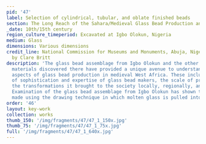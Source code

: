 ```yaml
---
pid: '47'
label: Selection of cylindrical, tubular, and oblate finished beads
section: The Long Reach of the Sahara/Medieval Glass Bead Production and Trade
_date: 10th/15th century
region_culture_timeperiod: Excavated at Igbo Olokun, Nigeria
medium: Glass
dimensions: Various dimensions
credit_line: National Commission for Museums and Monuments, Abuja, Nigeria. Photograph
  by Clare Britt
description: 'The glass bead assemblage from Igbo Olokun and the other glass-related
  materials discovered there have provided a unique avenue to understanding different
  aspects of glass bead production in medieval West Africa. These include the degree
  of sophistication and expertise of glass bead makers, the scale of production, and
  the transformations it brought to the society locally, regionally, and transregionally.
  Examination of the glass bead assemblage from Igbo Olokun has shown that beads were
  made using the drawing technique in which molten glass is pulled into tubes. '
order: '46'
layout: key-work
collection: works
thumb_150: '/img/fragments/47/47_1_150x.jpg'
thumb_75: '/img/fragments/47/47_1_75x.jpg'
full: '/img/fragments/47/47_1_640x.jpg'
---
```

